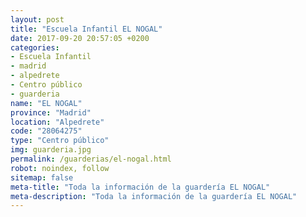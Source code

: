 ```yaml
---
layout: post
title: "Escuela Infantil EL NOGAL"
date: 2017-09-20 20:57:05 +0200
categories:
- Escuela Infantil
- madrid
- alpedrete
- Centro público
- guarderia
name: "EL NOGAL"
province: "Madrid"
location: "Alpedrete"
code: "28064275"
type: "Centro público"
img: guarderia.jpg
permalink: /guarderias/el-nogal.html
robot: noindex, follow
sitemap: false
meta-title: "Toda la información de la guardería EL NOGAL"
meta-description: "Toda la información de la guardería EL NOGAL"
---
```

